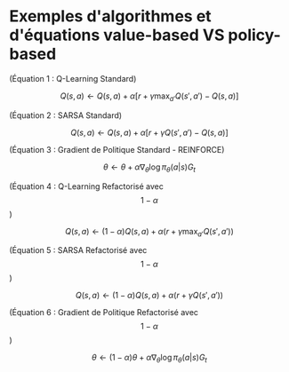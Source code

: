 # Exemples d'algorithmes et d'équations value-based VS policy-based

(Équation 1 : Q-Learning Standard)



$$
Q(s, a) \leftarrow Q(s, a) + \alpha \left[ r + \gamma \max_{a'} Q(s', a') - Q(s, a) \right]
$$  


(Équation 2 : SARSA Standard)

$$
Q(s, a) \leftarrow Q(s, a) + \alpha \left[ r + \gamma Q(s', a') - Q(s, a) \right]
$$  



(Équation 3 : Gradient de Politique Standard - REINFORCE)


$$
\theta \leftarrow \theta + \alpha \nabla_\theta \log \pi_\theta(a|s) G_t
$$  



(Équation 4 : Q-Learning Refactorisé avec $$1 - \alpha$$)


$$
Q(s, a) \leftarrow (1 - \alpha) Q(s, a) + \alpha \left( r + \gamma \max_{a'} Q(s', a') \right)
$$  



(Équation 5 : SARSA Refactorisé avec $$1 - \alpha$$)


$$
Q(s, a) \leftarrow (1 - \alpha) Q(s, a) + \alpha \left( r + \gamma Q(s', a') \right)
$$  



(Équation 6 : Gradient de Politique Refactorisé avec $$1 - \alpha$$)

$$
\theta \leftarrow (1 - \alpha) \theta + \alpha \nabla_\theta \log \pi_\theta(a|s) G_t
$$  

